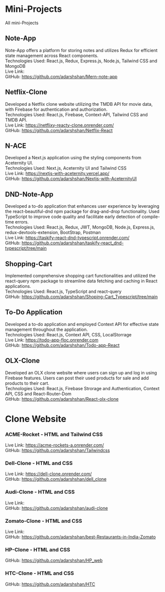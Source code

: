 # Mini-Projects
All mini-Projects

## Note-App
Note-App offers a platform for storing notes and utilizes Redux for efficient state management across React
components.<br />
Technologies Used: React.js, Redux, Express.js, Node.js, Tailwind CSS and MongoDB<br />
Live Link: <br />
GitHub: https://github.com/adarshshan/Mern-note-app<br />

## Netflix-Clone
Developed a Netflix clone website utilizing the TMDB API for movie data, with Firebase for authentication
and authorization.<br />
Technologies Used: React.js, Firebase, Context-API, Tailwind CSS and TMDB API.<br />
Live Link: https://netflixy-reacty-clone.onrender.com/<br />
GitHub: https://github.com/adarshshan/Netflix-React<br />

## N-ACE
Developed a Next.js application using the styling components from Aceternity UI.<br />
Technologies Used: Next.js, Aceternity UI and Tailwind CSS<br />
Live Link: https://nextjs-with-aceternity.vercel.app/ <br />
GitHub: https://github.com/adarshshan/Nextjs-with-AceternityUI<br />

## DND-Note-App
Developed a to-do application that enhances user experience by leveraging the react-beautiful-dnd npm package for drag-and-drop functionality. Used TypeScript to improve code quality and facilitate early detection of compile-time errors.<br />
Technologies Used: React.js, Redux, JWT, MongoDB, Node.js, Express.js, redux-devtools-extension, BootStrap, Postman<br />
Live Link: https://taskify-react-dnd-typescript.onrender.com/<br />
GitHub: https://github.com/adarshshan/taskify-react_dnd-typescript/tree/main<br />

## Shopping-Cart 
Implemented comprehensive shopping cart functionalities and utilized the react-query npm package to streamline data fetching and caching in React applications.<br />
Technologies Used: React.js, TypeScript and react-query<br />
GitHub: https://github.com/adarshshan/Shoping-Cart_Typescript/tree/main<br />

## To-Do Application
Developed a to-do application and employed Context API for effective state management throughout the application.<br />
Technologies Used: React.js, Context API, CSS, LocalStorrage<br />
Live Link: https://todo-app-floc.onrender.com<br />
GitHub: https://github.com/adarshshan/Todo-app-React<br />

## OLX-Clone
Developed an OLX clone website where users can sign up and log in using Firebase features. Users can post their used products for sale and add products to their cart.<br />
Technologies Used: React.js, Firebase Strorage and Authentication, Context API, CSS and React-Router-Dom<br />
GitHub: https://github.com/adarshshan/React-olx-clone<br />

# Clone Website 

### ACME-Rocket - HTML and Tailwind CSS
Live Link: https://acme-rockets-a.onrender.com/<br />
GitHub: https://github.com/adarshshan/Tailwindcss<br />
### Dell-Clone - HTML and CSS
Live Link: https://dell-clone.onrender.com/<br />
GitHub: https://github.com/adarshshan/dell_clone<br />

### Audi-Clone - HTML and CSS
Live Link: <br />
GitHub: https://github.com/adarshshan/audi-clone<br />

### Zomato-Clone - HTML and CSS
Live Link:<br />
GitHub: https://github.com/adarshshan/best-Restaurants-in-India-Zomato<br />

### HP-Clone - HTML and CSS
GitHub: https://github.com/adarshshan/HP_web<br />

### HTC-Clone - HTML and CSS
GitHub: https://github.com/adarshshan/HTC<br />












